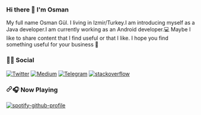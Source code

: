 <html>
<h3>Hi there 👋 I'm Osman</h3>
<p>
My full name Osman Gül. I living in Izmir/Turkey.I am introducing myself as a Java developer.I am currently working as an Android developer.💻 Maybe I like to share content that I find useful or that I like. I hope you find something useful for your business 👻


<h3>🤝🏻 Social</h3>

<a href="https://twitter.com/osmaanngull" rel="nofollow"><img align="center" src="https://camo.githubusercontent.com/b6649cb761465e4af018b2131bd9d85f6102398900f94eaf7b336aacae5ca7ce/68747470733a2f2f696d672e736869656c64732e696f2f62616467652f547769747465722d3144413146323f7374796c653d666c6174266c6f676f3d74776974746572266c6f676f436f6c6f723d7768697465" alt="Twitter" data-canonical-src="https://img.shields.io/badge/Twitter-1DA1F2?style=flat&amp;logo=twitter&amp;logoColor=white" style="max-width:100%;"></a>
<a href="https://medium.com/@osmangul" rel="nofollow"><img align="center" src="https://camo.githubusercontent.com/22231757c1d18da8b63aa6bd79c49cafa2a4fb9829ed5ade39d0933a17074c04/68747470733a2f2f696d672e736869656c64732e696f2f62616467652f4d656469756d2d3132313030453f7374796c653d666c6174266c6f676f3d6d656469756d266c6f676f436f6c6f723d7768697465" alt="Medium" data-canonical-src="https://img.shields.io/badge/Medium-12100E?style=flat&amp;logo=medium&amp;logoColor=white" style="max-width:100%;"></a>
<a href="https://t.me/osmangul7" rel="nofollow"><img align="center" src="https://camo.githubusercontent.com/e07a876de1920a5f5c95c3b03146908cc3b6146a88b9e9d566b3ebcf2a8b259a/68747470733a2f2f696d672e736869656c64732e696f2f62616467652f54656c656772616d2d3243413545303f7374796c653d666c6174266c6f676f3d74656c656772616d266c6f676f436f6c6f723d7768697465" alt="Telegram" data-canonical-src="https://img.shields.io/badge/Telegram-2CA5E0?style=flat&amp;logo=telegram&amp;logoColor=white" style="max-width:100%;"></a>
<a href="https://stackoverflow.com/users/14219417/osman-gul" rel="nofollow"><img align="center" src="https://camo.githubusercontent.com/a8edd87c41ee117cf5441b0e70779516339d5c2dffac13a9b95bdf2ce7f78b66/68747470733a2f2f696d672e736869656c64732e696f2f62616467652f537461636b5f4f766572666c6f772d4645374131363f7374796c653d666c6174266c6f676f3d737461636b2d6f766572666c6f77266c6f676f436f6c6f723d7768697465" alt="stackoverflow" data-canonical-src="https://img.shields.io/badge/Stack_Overflow-FE7A16?style=flat&amp;logo=stack-overflow&amp;logoColor=white" style="max-width:100%;"></a>

</p>


<h3><a id="user-content--now-playing" class="anchor" aria-hidden="true" href="#-now-playing"><svg class="octicon octicon-link" viewBox="0 0 16 16" version="1.1" width="16" height="16" aria-hidden="true"><path fill-rule="evenodd" d="M7.775 3.275a.75.75 0 001.06 1.06l1.25-1.25a2 2 0 112.83 2.83l-2.5 2.5a2 2 0 01-2.83 0 .75.75 0 00-1.06 1.06 3.5 3.5 0 004.95 0l2.5-2.5a3.5 3.5 0 00-4.95-4.95l-1.25 1.25zm-4.69 9.64a2 2 0 010-2.83l2.5-2.5a2 2 0 012.83 0 .75.75 0 001.06-1.06 3.5 3.5 0 00-4.95 0l-2.5 2.5a3.5 3.5 0 004.95 4.95l1.25-1.25a.75.75 0 00-1.06-1.06l-1.25 1.25a2 2 0 01-2.83 0z"></path></svg></a><g-emoji class="g-emoji" alias="headphones" fallback-src="https://github.githubassets.com/images/icons/emoji/unicode/1f3a7.png">🎧</g-emoji> Now Playing</h3>

[![spotify-github-profile](https://spotify-github-profile.vercel.app/api/view?uid=osmangul7&cover_image=false&theme=default)](https://github.com/kittinan/spotify-github-profile)
</html>
